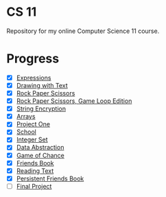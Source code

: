 # CS 11

Repository for my online Computer Science 11 course.

# Progress

- [x] [Expressions](./expressions)
- [x] [Drawing with Text](./drawing-with-text)
- [x] [Rock Paper Scissors](./rock-paper-scissors)
- [x] [Rock Paper Scissors, Game Loop Edition](./rock-paper-scissors-v2)
- [x] [String Encryption](./string-encryption)
- [x] [Arrays](./arrays)
- [x] [Project One](./project-one) 
- [x] [School](./school)
- [x] [Integer Set](./integer-set)
- [x] [Data Abstraction](./data-abstraction)
- [x] [Game of Chance](./game-of-chance)
- [x] [Friends Book](./friends-book)
- [x] [Reading Text](./reading-text)
- [x] [Persistent Friends Book](./persistent-friends-book)
- [ ] [Final Project](./liberryan)

